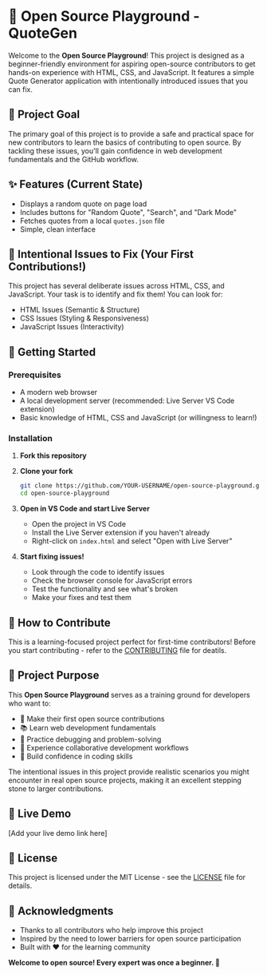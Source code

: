 # 💬 Open Source Playground - QuoteGen

Welcome to the **Open Source Playground**! This project is designed as a beginner-friendly environment for aspiring open-source contributors to get hands-on experience with HTML, CSS, and JavaScript. It features a simple Quote Generator application with intentionally introduced issues that you can fix.

## 🎯 Project Goal

The primary goal of this project is to provide a safe and practical space for new contributors to learn the basics of contributing to open source. By tackling these issues, you'll gain confidence in web development fundamentals and the GitHub workflow.

## ✨ Features (Current State)

- Displays a random quote on page load
- Includes buttons for "Random Quote", "Search", and "Dark Mode"
- Fetches quotes from a local `quotes.json` file
- Simple, clean interface

## 🐛 Intentional Issues to Fix (Your First Contributions!)

This project has several deliberate issues across HTML, CSS, and JavaScript. Your task is to identify and fix them! You can look for:

- HTML Issues (Semantic & Structure)
- CSS Issues (Styling & Responsiveness)
- JavaScript Issues (Interactivity)

## 🚀 Getting Started

### Prerequisites

- A modern web browser
- A local development server (recommended: Live Server VS Code extension)
- Basic knowledge of HTML, CSS and JavaScript (or willingness to learn!)

### Installation

1. **Fork this repository**

2. **Clone your fork**

   ```bash
   git clone https://github.com/YOUR-USERNAME/open-source-playground.git
   cd open-source-playground
   ```

3. **Open in VS Code and start Live Server**

   - Open the project in VS Code
   - Install the Live Server extension if you haven't already
   - Right-click on `index.html` and select "Open with Live Server"

4. **Start fixing issues!**
   - Look through the code to identify issues
   - Check the browser console for JavaScript errors
   - Test the functionality and see what's broken
   - Make your fixes and test them

## 🤝 How to Contribute

This is a learning-focused project perfect for first-time contributors! Before you start contributing - refer to the [CONTRIBUTING](./CONTRIBUTING.md) file for deatils.

## 🎯 Project Purpose

This **Open Source Playground** serves as a training ground for developers who want to:

- 🌱 Make their first open source contributions
- 📚 Learn web development fundamentals
- 🔧 Practice debugging and problem-solving
- 🤝 Experience collaborative development workflows
- 💪 Build confidence in coding skills

The intentional issues in this project provide realistic scenarios you might encounter in real open source projects, making it an excellent stepping stone to larger contributions.

## 🌟 Live Demo

[Add your live demo link here]

## 📄 License

This project is licensed under the MIT License - see the [LICENSE](./LICENSE) file for details.

## 🙏 Acknowledgments

- Thanks to all contributors who help improve this project
- Inspired by the need to lower barriers for open source participation
- Built with ❤️ for the learning community

**Welcome to open source! Every expert was once a beginner. 🌟**
